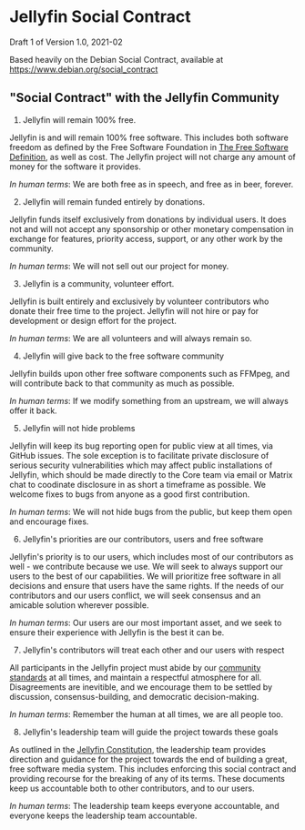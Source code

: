 # Jellyfin Social Contract

Draft 1 of Version 1.0, 2021-02

Based heavily on the Debian Social Contract, available at https://www.debian.org/social_contract

## "Social Contract" with the Jellyfin Community

1. Jellyfin will remain 100% free.

Jellyfin is and will remain 100% free software. This includes both software freedom as defined by the Free Software Foundation in [The Free Software Definition](https://www.gnu.org/philosophy/free-sw.html.en), as well as cost. The Jellyfin project will not charge any amount of money for the software it provides.

*In human terms*: We are both free as in speech, and free as in beer, forever.

2. Jellyfin will remain funded entirely by donations.

Jellyfin funds itself exclusively from donations by individual users. It does not and will not accept any sponsorship or other monetary compensation in exchange for features, priority access, support, or any other work by the community.

*In human terms*: We will not sell out our project for money.

3. Jellyfin is a community, volunteer effort.

Jellyfin is built entirely and exclusively by volunteer contributors who donate their free time to the project. Jellyfin will not hire or pay for development or design effort for the project.

*In human terms*: We are all volunteers and will always remain so.

4. Jellyfin will give back to the free software community 

Jellyfin builds upon other free software components such as FFMpeg, and will contribute back to that community as much as possible.

*In human terms*: If we modify something from an upstream, we will always offer it back.

5. Jellyfin will not hide problems

Jellyfin will keep its bug reporting open for public view at all times, via GitHub issues. The sole exception is to facilitate private disclosure of serious security vulnerabilities which may affect public installations of Jellyfin, which should be made directly to the Core team via email or Matrix chat to coodinate disclosure in as short a timeframe as possible. We welcome fixes to bugs from anyone as a good first contribution.

*In human terms*: We will not hide bugs from the public, but keep them open and encourage fixes.

6. Jellyfin's priorities are our contributors, users and free software

Jellyfin's priority is to our users, which includes most of our contributors as well - we contribute because we use. We will seek to always support our users to the best of our capabilities. We will prioritize free software in all decisions and ensure that users have the same rights. If the needs of our contributors and our users conflict, we will seek consensus and an amicable solution wherever possible.

*In human terms*: Our users are our most important asset, and we seek to ensure their experience with Jellyfin is the best it can be.

7. Jellyfin's contributors will treat each other and our users with respect

All participants in the Jellyfin project must abide by our [community standards](community-standards.md) at all times, and maintain a respectful atmosphere for all. Disagreements are inevitible, and we encourage them to be settled by discussion, consensus-building, and democratic decision-making.

*In human terms*: Remember the human at all times, we are all people too.

8. Jellyfin's leadership team will guide the project towards these goals

As outlined in the [Jellyfin Constitution](jellyfin-constitution.md), the leadership team provides direction and guidance for the project towards the end of building a great, free software media system. This includes enforcing this social contract and providing recourse for the breaking of any of its terms. These documents keep us accountable both to other contributors, and to our users.

*In human terms*: The leadership team keeps everyone accountable, and everyone keeps the leadership team accountable.
